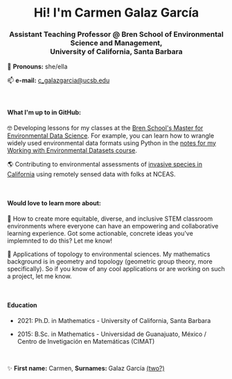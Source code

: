 <h1 align="center">Hi! I'm Carmen Galaz García </h1>
<h3 align="center">Assistant Teaching Professor @ 
  Bren School of Environmental Science and Management, <br> University of California, Santa Barbara </h3>


🍃 <b>Pronouns:</b> she/ella

📫 <b>e-mail:</b> c_galazgarcia@ucsb.edu



<br>
<h4>What I'm up to  in GitHub: </h4>

🤓 Developing lessons for my classes at the <a href="https://bren.ucsb.edu/masters-programs/master-environmental-data-science" target="_blank">Bren School's Master for Environmental Data Science</a>. For example, you can learn how to wrangle widely used environmental data formats using Python in the <a href="https://meds-eds-220.github.io/MEDS-eds-220-course/book/preface.html" target="_blank"> notes for my Working with Environmental Datasets course</a>.

🌎 Contributing to environmental assessments of <a href="https://www.nceas.ucsb.edu/news/mapping-invader" target="_blank">invasive species in California</a> using remotely sensed data with folks at NCEAS.

<br>

<h4>Would love to learn more about:</h4>

🍎 How to create more equitable, diverse, and inclusive STEM classroom environments where everyone can have an empowering and collaborative learning experience. Got some actionable, concrete ideas you've implemnted to do this? Let me know!

💬 Applications of topology to environmental sciences. My mathematics background is in geometry and topology (geometric group theory, more specifically). So if you know of any cool applications or are working on such a project, let me know. 


<br>

<h4>Education</h4>

- 2021: Ph.D. in Mathematics - University of California, Santa Barbara

- 2015: B.Sc. in Mathematics - Universidad de Guanajuato, México / Centro de Invetigación en Matemáticas (CIMAT)

<br>

✨  <b>First name:</b> Carmen, <b> Surnames: </b> Galaz García <a href= https://www.science.org/content/article/two-surnames-no-hyphen-claiming-my-identity-latin-american-scientist>(two?)</a>



